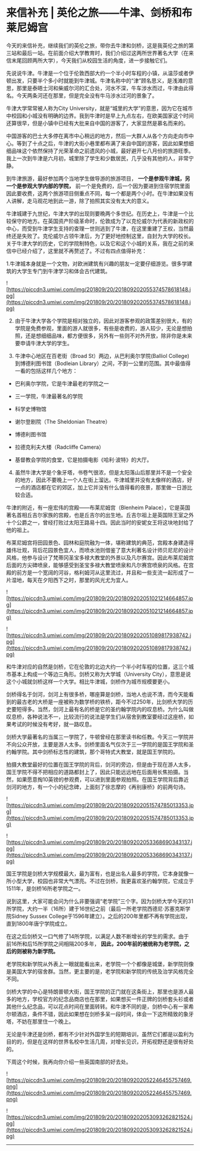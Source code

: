 # 来信补充 | 英伦之旅——牛津、剑桥和布莱尼姆宫

今天的来信补充，继续我们的英伦之旅，带你去牛津和剑桥，这是我英伦之旅的第三站和最后一站。在前面介绍大学教育时，我们介绍过这两所世界著名大学（在来信末尾回顾两所大学），今天我们从校园生活的角度，进一步接触它们。

先说说牛津。牛津是一个位于伦敦西部大约一个半小时车程的小镇，从温莎或者伊顿出发，只要半个多小时就能到牛津城。牛津名称中的“津”顾名思义，是浅滩的意思，那里是泰晤士河和柴威尔河的汇合处，河水不深，牛车涉水而过，牛津由此得名。今天两条河还在那里，但是完全没有牛马涉水过河的景象了。

牛津大学常常被人称为City University，就是“城里的大学”的意思，因为它在城市中校园和小城没有明确的边界。我到牛津时是早上九点左右，在欧美国家这个时间还算很早，但是小镇中已经有大批来自中国的游客了，大家显然是慕名而来的。

中国游客的巴士大多停在离市中心稍远的地方，然后一大群人从各个方向走向市中心。等到了十点之后，牛津的大街小巷里都布满了来自中国的游客，因此如果想细细品味这个依然保持了光荣革命之前遗风的小城，最好避开七八月份的旅游旺季。我上一次到牛津是六月初，城里除了学生和少数居民，几乎没有其他的人，非常宁静。

到牛津旅游，最好参加两个当地学生做导游的旅游项目， **一个是参观牛津城，另一个是参观大学内部的学院，** 前一个是免费的，后一个因为要进到住宿学院里面因此要收费，这两个旅游项目侧重点不同，每一个都是两个小时。在牛津如果没有人讲解，走马观花地到此一游，除了拍照其实没有太大的意义。

牛津城建于九世纪，牛津大学的出现则要晩两个多世纪。在历史上，牛津是一个比较保守的地方。在英国资产阶级革命时，伦敦成为了以克伦威尔为代表的新政权的中心，而受到牛津学生支持的查理一世则逃到了牛津，在这里重建了王权，当然最终还是失败了。克伦威尔占领牛津后，为了更好地控制这里，自封为大学的校长。关于牛津大学的历史，它的学院制特色，以及它和这个小城的关系，我在之前的来信中已经介绍了，这里就不再赘述了。不过有四点值得补充：

1.牛津城本身就是一个文物，对欧洲建筑有兴趣的朋友一定要仔细游览。很多学建筑的大学生专门到牛津学习和体会古代建筑。

![https://piccdn3.umiwi.com/img/201809/20/201809202055374578618148.jpg](https://piccdn3.umiwi.com/img/201809/20/201809202055374578618148.jpg)

2. 由于牛津大学各个学院是相对独立的，因此对游客参观的政策差别很大，有的学院是免费参观，里面的游人就很多，有些是收费的，游人较少，无论是想拍照，还是想细细品味，都方便很多，另外有一些则不对外开放，除非你是未来要申请牛津大学的学生。

3. 牛津中心地区在百老街（Broad St）两边，从巴利奥尔学院(Balliol College)到博德利图书馆（Bodleian Library）之间，不到一公里的范围。其中最值得一看的包括这样几个地方：

* 巴利奥尔学院，它是牛津最老的学院之一

* 三一学院，牛津最著名的学院

* 科学史博物馆

* 谢尔登剧院（The Sheldonian Theatre）

* 博德利图书馆

* 拉德克利夫大楼（Radcliffe Camera）

* 基督教会学院的食堂，它是拍摄电影《哈利·波特》的大厅。

4. 虽然牛津大学是个象牙塔，书卷气很浓，但是太阳落山后那里并不是一个安全的地方，因此不要晚上一个人在街上溜达。牛津城里并没有太像样的酒店，好一点的酒店都在它的郊区，加上它并没有什么值得看的夜景，那里做一日游比较合适。

牛津的附近，有一座宏伟的宫殿——布莱尼姆宫（Blenheim Palace），它是英国著名首相丘吉尔家族的宫殿，也是丘吉尔的出生地。丘吉尔祖上是英国除王室之外十个公爵之一，曾经打败过太阳王路易十四。因此当时的安妮女王将这块地封给了他的祖上。

布莱尼姆宫将田园景色、园林和庭院融为一体，堪称建筑的典范，宫殿本身建造得雄伟壮观，背后花园景色宜人，而喷水池则借鉴了意大利著名设计师贝尼尼的设计风格，他参与设计了梵蒂冈圣宝多禄大教堂的外景以及凡尔赛宫。因此布莱尼姆宫后面的方尖碑喷泉，能够感受到圣宝多禄大教堂喷泉和凡尔赛宫喷泉的风格。在宫殿的前方是一个宽阔的河谷，格利姆河从这里流过，并且和一些支流一起形成了一片湿地，每天在夕阳西下之时，那里的风光尤为宜人。

![https://piccdn3.umiwi.com/img/201809/20/201809202051021214664857.jpg](https://piccdn3.umiwi.com/img/201809/20/201809202051021214664857.jpg)

![https://piccdn3.umiwi.com/img/201809/20/201809202051089817938742.jpg](https://piccdn3.umiwi.com/img/201809/20/201809202051089817938742.jpg)

和牛津对应的自然是剑桥，它在伦敦的北边大约一个半小时车程的位置，这三个城市基本上构成一个等边三角形。剑桥又称为大学城（University City），意思是说这个小城就剑桥这样一个大学。相比牛津城，剑桥作为城市规模要更小。

剑桥得名于剑河，剑河上有很多桥，哪座算是剑桥，当地人也说不清，而今天能看到的最古老的大桥是一座被称为数学桥的铁桥，距今不过250年，比剑桥大学的历史要短得多。当然，剑河上最有名的桥是它的圣约翰学院内的叹息桥。为什么叫做叹息桥，各种说法不一，比较流行的说法是学生们从宿舍到教室要经过这座桥，如果考试的时候没有考好，就一路叹息。

剑桥大学最著名的当属三一学院了，牛顿曾经在那里读书和任教。今天三一学院并不向公众开放，主要是游人太多。剑桥里面名气仅次于三一学院的是国王学院和圣约翰学院。其中剑桥标志性的建筑，那个哥特式大教堂，就是国王学院的。

拍摄大教堂最好的位置在国王学院的背后，剑河的旁边，但是由于现在游人太多，国王学院不得不把相应的道路都封上了，因此只能远远地在后面用长焦拍摄。当然，如果愿意掏10英镑的参观费，可以进到里面参观拍照。在国王学院背后靠近剑河的地方，有一个小的纪念碑，上面刻了徐志摩的《再别康桥》的前两句诗。

![https://piccdn3.umiwi.com/img/201809/20/201809202051574785013353.jpg](https://piccdn3.umiwi.com/img/201809/20/201809202051574785013353.jpg)

![https://piccdn3.umiwi.com/img/201809/20/201809202053368690343137.jpg](https://piccdn3.umiwi.com/img/201809/20/201809202053368690343137.jpg)

国王学院是剑桥大学规模最大，最为富有，也是出名人最多的学院，它本身就像一所小型大学，校园也非常大气漂亮。不过在剑桥，我更喜欢圣约翰学院，它成立于1511年，是剑桥16所老学院之一。

说到这里，大家可能会问为什么非要强调“老学院”三个字。因为剑桥大学今天的31所学院，大约一半（16所）建于16世纪之前（最后一所老学院西德尼·苏塞克斯学院Sidney Sussex College于1596年建立）。之后的200年里都不再有学院出现，直到1800年唐宁学院成立。

在这之后剑桥又一口气修了14所学院，以满足人数不断增长的学生的需求。由于前16所和后15所学院之间相隔200多年， **因此，200年前的被统称为老学院，之后的则被称为新学院。**

老学院和新学院从外表上一眼就能看出来，老学院一个个都像是城堡，新学院则像是美国大学的宿舍群。当然，更主要的是，老学院和新学院的传统及治学风格完全不同。

剑桥大学的中心是特朗普顿大街，国王学院的正门就在这条街上，那里也是游人最多的地方，学校官方的纪念品商店也在那里，如果想买一件正牌的剑桥套头衫或者其他什么纪念品，可以花点时间在里面转转。和牛津不同的是，剑桥中心有一家希尔顿酒店，条件不错，因此如果想在剑桥多呆一段时间，体会一下这所精致的象牙塔，不妨在那里住一个晚上。

无论是牛津还是剑桥，都有不少针对外国学生的短期培训，虽然它们都是以盈利为目的的，但是在这样的世界名校中生活几周，对增长见识，开拓视野还是很有好处的。

下周这个时候，我再向你介绍一些英国南部的好去处。

![https://piccdn3.umiwi.com/img/201809/20/201809202052246455757469.png](https://piccdn3.umiwi.com/img/201809/20/201809202052246455757469.png)

![https://piccdn3.umiwi.com/img/201809/20/201809202053093262821524.jpg](https://piccdn3.umiwi.com/img/201809/20/201809202053093262821524.jpg)

---
